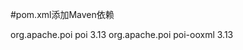 #pom.xml添加Maven依赖

<dependency>
	<groupId>org.apache.poi</groupId>
	<artifactId>poi</artifactId>
	<version>3.13</version>
</dependency>
<dependency>
	<groupId>org.apache.poi</groupId>
	<artifactId>poi-ooxml</artifactId>
	<version>3.13</version>
</dependency>

